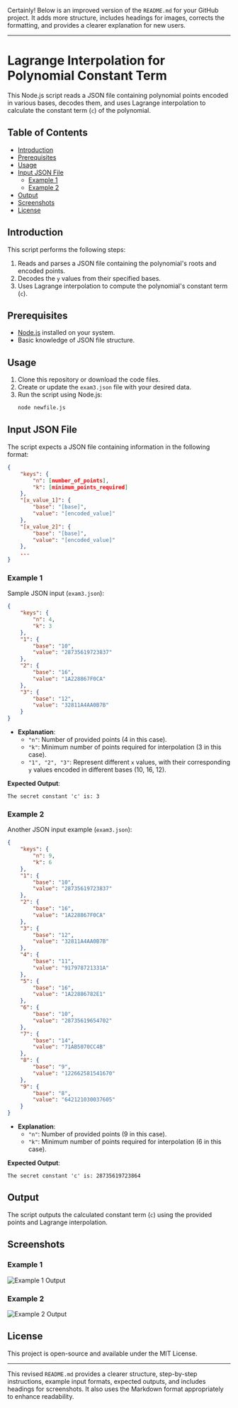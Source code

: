 Certainly! Below is an improved version of the `README.md` for your GitHub project. It adds more structure, includes headings for images, corrects the formatting, and provides a clearer explanation for new users.

---

# Lagrange Interpolation for Polynomial Constant Term

This Node.js script reads a JSON file containing polynomial points encoded in various bases, decodes them, and uses Lagrange interpolation to calculate the constant term (`c`) of the polynomial.

## Table of Contents
- [Introduction](#introduction)
- [Prerequisites](#prerequisites)
- [Usage](#usage)
- [Input JSON File](#input-json-file)
  - [Example 1](#example-1)
  - [Example 2](#example-2)
- [Output](#output)
- [Screenshots](#screenshots)
- [License](#license)

## Introduction
This script performs the following steps:
1. Reads and parses a JSON file containing the polynomial's roots and encoded points.
2. Decodes the `y` values from their specified bases.
3. Uses Lagrange interpolation to compute the polynomial's constant term (`c`).

## Prerequisites
- [Node.js](https://nodejs.org/) installed on your system.
- Basic knowledge of JSON file structure.

## Usage
1. Clone this repository or download the code files.
2. Create or update the `exam3.json` file with your desired data.
3. Run the script using Node.js:
    ```bash
    node newfile.js
    ```

## Input JSON File
The script expects a JSON file containing information in the following format:

```json
{
    "keys": {
        "n": [number_of_points],
        "k": [minimum_points_required]
    },
    "[x_value_1]": {
        "base": "[base]",
        "value": "[encoded_value]"
    },
    "[x_value_2]": {
        "base": "[base]",
        "value": "[encoded_value]"
    },
    ...
}
```

### Example 1
Sample JSON input (`exam3.json`):
```json
{
    "keys": {
        "n": 4,
        "k": 3
    },
    "1": {
        "base": "10",
        "value": "28735619723837"
    },
    "2": {
        "base": "16",
        "value": "1A228867F0CA"
    },
    "3": {
        "base": "12",
        "value": "32811A4AA0B7B"
    }
}
```

- **Explanation**:
  - `"n"`: Number of provided points (4 in this case).
  - `"k"`: Minimum number of points required for interpolation (3 in this case).
  - `"1", "2", "3"`: Represent different `x` values, with their corresponding `y` values encoded in different bases (10, 16, 12).

**Expected Output**: 
```
The secret constant 'c' is: 3
```

### Example 2
Another JSON input example (`exam3.json`):
```json
{
    "keys": {
        "n": 9,
        "k": 6
    },
    "1": {
        "base": "10",
        "value": "28735619723837"
    },
    "2": {
        "base": "16",
        "value": "1A228867F0CA"
    },
    "3": {
        "base": "12",
        "value": "32811A4AA0B7B"
    },
    "4": {
        "base": "11",
        "value": "917978721331A"
    },
    "5": {
        "base": "16",
        "value": "1A22886782E1"
    },
    "6": {
        "base": "10",
        "value": "28735619654702"
    },
    "7": {
        "base": "14",
        "value": "71AB5070CC4B"
    },
    "8": {
        "base": "9",
        "value": "122662581541670"
    },
    "9": {
        "base": "8",
        "value": "642121030037605"
    }
}
```

- **Explanation**:
  - `"n"`: Number of provided points (9 in this case).
  - `"k"`: Minimum number of points required for interpolation (6 in this case).

**Expected Output**: 
```
The secret constant 'c' is: 28735619723864
```

## Output
The script outputs the calculated constant term (`c`) using the provided points and Lagrange interpolation.

## Screenshots
### Example 1
![Example 1 Output](https://github.com/user-attachments/assets/ffc30874-468d-4c6a-af74-04e6ddf36f53)

### Example 2
![Example 2 Output](https://github.com/user-attachments/assets/be503125-e750-4b8e-90c0-e3221775a13b)

## License
This project is open-source and available under the MIT License.

---

This revised `README.md` provides a clearer structure, step-by-step instructions, example input formats, expected outputs, and includes headings for screenshots. It also uses the Markdown format appropriately to enhance readability.
